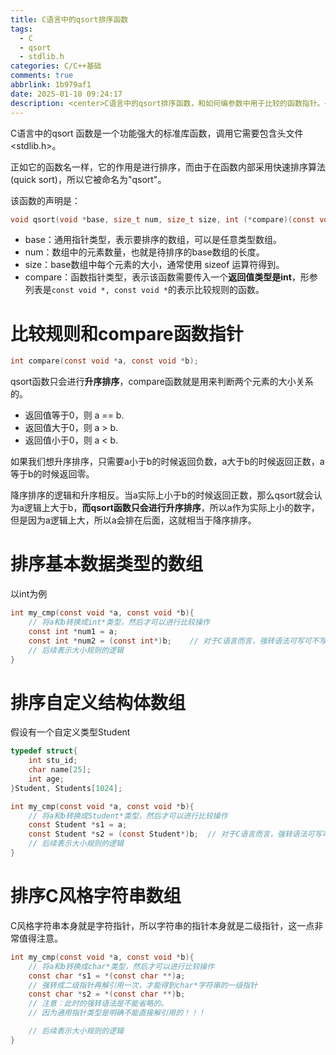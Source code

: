 ```yaml
---
title: C语言中的qsort排序函数
tags:
  - C
  - qsort
  - stdlib.h
categories: C/C++基础
comments: true
abbrlink: 1b979af1
date: 2025-01-10 09:24:17
description: <center>C语言中的qsort排序函数，和如何编参数中用于比较的函数指针。</center>
---
```



C语言中的qsort 函数是一个功能强大的标准库函数，调用它需要包含头文件<stdlib.h>。

正如它的函数名一样，它的作用是进行排序，而由于在函数内部采用快速排序算法(quick sort)，所以它被命名为"qsort"。

该函数的声明是：

```c
void qsort(void *base, size_t num, size_t size, int (*compare)(const void *, const void *));
```

- base：通用指针类型，表示要排序的数组，可以是任意类型数组。
- num：数组中的元素数量，也就是待排序的base数组的长度。
- size：base数组中每个元素的大小，通常使用 sizeof 运算符得到。
- compare：函数指针类型，表示该函数需要传入一个**返回值类型是int**，形参列表是```const void *, const void *```的表示比较规则的函数。

<!--more1-->

# 比较规则和compare函数指针

```c
int compare(const void *a, const void *b);
```

qsort函数只会进行**升序排序**，compare函数就是用来判断两个元素的大小关系的。
- 返回值等于0，则 a == b.
- 返回值大于0，则 a > b.
- 返回值小于0，则 a < b.

如果我们想升序排序，只需要a小于b的时候返回负数，a大于b的时候返回正数，a等于b的时候返回零。

降序排序的逻辑和升序相反。当a实际上小于b的时候返回正数，那么qsort就会认为a逻辑上大于b，**而qsort函数只会进行升序排序**，所以a作为实际上小的数字，但是因为a逻辑上大，所以a会排在后面，这就相当于降序排序。



# 排序基本数据类型的数组

以int为例

```c
int my_cmp(const void *a, const void *b){
    // 将a和b转换成int*类型，然后才可以进行比较操作
    const int *num1 = a;
    const int *num2 = (const int*)b;    // 对于C语言而言，强转语法可写可不写
    // 后续表示大小规则的逻辑
}
```


# 排序自定义结构体数组

假设有一个自定义类型Student

```c
typedef struct{
    int stu_id;
    char name[25];
    int age;
}Student, Students[1024];

int my_cmp(const void *a, const void *b){
    // 将a和b转换成Student*类型，然后才可以进行比较操作
    const Student *s1 = a;
    const Student *s2 = (const Student*)b;  // 对于C语言而言，强转语法可写可不写
    // 后续表示大小规则的逻辑
}
```

# 排序C风格字符串数组

C风格字符串本身就是字符指针，所以字符串的指针本身就是二级指针，这一点非常值得注意。

```c
int my_cmp(const void *a, const void *b){
    // 将a和b转换成char*类型，然后才可以进行比较操作
    const char *s1 = *(const char **)a; 
    // 强转成二级指针再解引用一次，才能得到char*字符串的一级指针
    const char *s2 = *(const char **)b; 
    // 注意：此时的强转语法是不能省略的。
    // 因为通用指针类型是明确不能直接解引用的！！！

    // 后续表示大小规则的逻辑
}
```